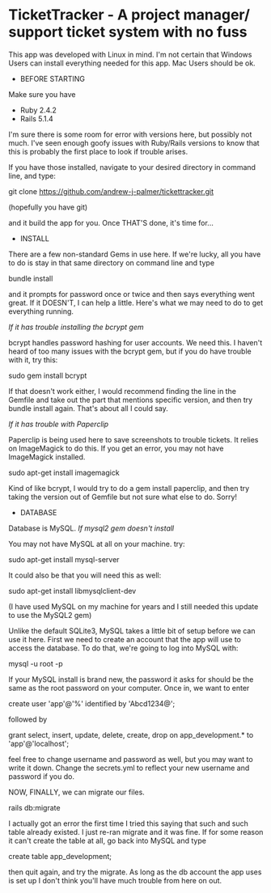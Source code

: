 # TicketTracker - A project manager/ support ticket system with no fuss

This app was developed with Linux in mind. I'm not certain that Windows Users can install everything needed for this app. Mac Users should be ok.

* BEFORE STARTING 


Make sure you have
- Ruby 2.4.2
- Rails 5.1.4

I'm sure there is some room for error with versions here, but possibly not much. I've seen enough goofy issues with Ruby/Rails versions to know that this is probably the first place to look if trouble arises.

If you have those installed, navigate to your desired directory in command line, and type:

git clone https://github.com/andrew-j-palmer/tickettracker.git

(hopefully you have git)

and it build the app for you. Once THAT'S done, it's time for...


* INSTALL 

There are a few non-standard Gems in use here. If we're lucky, all you have to do is stay in that same directory on command line and type

bundle install

and it prompts for password once or twice and then says everything went great. If it DOESN'T, I can help a little. Here's what we may need to do to get everything running.

*If it has trouble installing the bcrypt gem*

bcrypt handles password hashing for user accounts. We need this. I haven't heard of too many issues with the bcrypt gem, but if you do have trouble with it, try this:

sudo gem install bcrypt

If that doesn't work either, I would recommend finding the line in the Gemfile and take out the part that mentions specific version, and then try bundle install again. That's about all I could say. 

*If it has trouble with Paperclip*

Paperclip is being used here to save screenshots to trouble tickets. It relies on ImageMagick to do this. If you get an error, you may not have ImageMagick installed.

sudo apt-get install imagemagick

Kind of like bcrypt, I would try to do a gem install paperclip, and then try taking the version out of Gemfile but not sure what else to do. Sorry!


* DATABASE 

Database is MySQL. 
*If mysql2 gem doesn't install*

You may not have MySQL at all on your machine. try:

sudo apt-get install mysql-server

It could also be that you will need this as well:

sudo apt-get install libmysqlclient-dev

(I have used MySQL on my machine for years and I still needed this update to use the MySQL2 gem)

Unlike the default SQLite3, MySQL takes a little bit of setup before we can use it here. First we need to create an account that the app will use to access the database. To do that, we're going to log into MySQL with:

mysql -u root -p

If your MySQL install is brand new, the password it asks for should be the same as the root password on your computer. Once in, we want to enter

create user 'app'@'%' identified by 'Abcd1234@';

followed by

grant select, insert, update, delete, create, drop on app_development.* to 'app'@'localhost';

feel free to change username and password as well, but you may want to write it down. Change the secrets.yml to reflect your new username and password if you do.

NOW, FINALLY, we can migrate our files.

rails db:migrate

I actually got an error the first time I tried this saying that such and such table already existed. I just re-ran migrate and it was fine. If for some reason it can't create the table at all, go back into MySQL and type

create table app_development;

then quit again, and try the migrate. As long as the db account the app uses is set up I don't think you'll have much trouble from here on out.
